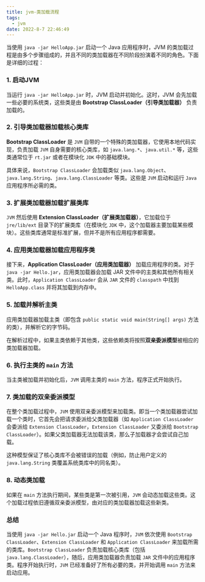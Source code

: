 ```yaml
---
title: jvm-类加载流程
tags:
  - jvm
date: 2022-8-7 22:46:49
---
```


当使用 `java -jar HelloApp.jar` 启动一个 Java 应用程序时，JVM 的类加载过程是由多个步骤组成的，并且不同的类加载器在不同阶段扮演着不同的角色。下面是详细的过程：

### 1. 启动JVM

 当运行 `java -jar HelloApp.jar` 时，JVM 启动并初始化。这时，JVM 会先加载一些必要的系统类，这些类是由 **Bootstrap ClassLoader（引导类加载器）** 负责加载的。

### 2. 引导类加载器加载核心类库

**Bootstrap ClassLoader** 是 `JVM` 自带的一个特殊的类加载器，它使用本地代码实现，负责加载 `JVM` 自身需要的核心类库，如 `java.lang.*`、`java.util.*` 等，这些类通常位于 `rt.jar` 或者在模块化 `JDK` 中的基础模块。

具体来说，`Bootstrap ClassLoader` 会加载类似 `java.lang.Object`、`java.lang.String`、`java.lang.ClassLoader` 等类。这些是 `JVM` 启动和运行 `Java` 应用程序所必需的类。

### 3. 扩展类加载器加载扩展类库

`JVM` 然后使用 **Extension ClassLoader（扩展类加载器）**，它加载位于 `jre/lib/ext` 目录下的扩展类库（在模块化 `JDK` 中，这个加载器主要加载某些模块）。这些类库通常是标准扩展，但并不是所有应用程序都需要。

### 4. 应用类加载器加载应用程序类

接下来，**Application ClassLoader（应用类加载器）** 加载应用程序的类。对于 `java -jar Hello.jar`，应用类加载器会加载 JAR 文件中的主类和其他所有相关类。此时，`Application ClassLoader` 会从 `JAR` 文件的 `classpath` 中找到 `HelloApp.class` 并将其加载到内存中。

### 5. 加载并解析主类

应用类加载器加载主类（即包含 `public static void main(String[] args)` 方法的类），并解析它的字节码。

在解析过程中，如果主类依赖于其他类，这些依赖类将按照**双亲委派模型**被相应的类加载器加载。

### 6. 执行主类的 `main` 方法

当主类被加载并初始化后，`JVM` 调用主类的 `main` 方法，程序正式开始执行。

### 7. 类加载的双亲委派模型

在整个类加载过程中，`JVM` 使用双亲委派模型来加载类。即当一个类加载器尝试加载一个类时，它首先会把请求委派给父类加载器（如 `Application ClassLoader` 会委派给 `Extension ClassLoader`，`Extension ClassLoader` 又委派给 `Bootstrap ClassLoader`）。如果父类加载器无法加载该类，那么子加载器才会尝试自己加载。

这种模型保证了核心类库不会被错误的加载（例如，防止用户定义的 `java.lang.String` 类覆盖系统类库中的同名类）。

### 8. 动态类加载

如果在 `main` 方法执行期间，某些类是第一次被引用，`JVM` 会动态加载这些类。这个加载过程依旧遵循双亲委派模型，由对应的类加载器加载这些新类。

### 总结

当使用 `java -jar Hello.jar` 启动一个 Java 程序时，`JVM` 依次使用 `Bootstrap ClassLoader`、`Extension ClassLoader` 和 `Application ClassLoader` 来加载所需的类库。`Bootstrap ClassLoader` 负责加载核心类库（包括 `java.lang.ClassLoader`），随后，应用类加载器负责加载 `JAR` 文件中的应用程序类。程序开始执行时，`JVM` 已经准备好了所有必要的类，并开始调用 `main` 方法来启动应用。